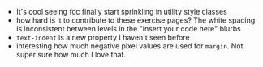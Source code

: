 - It's cool seeing fcc finally start sprinkling in utility style classes
- how hard is it to contribute to these exercise pages? The white spacing is inconsistent between levels in the "insert your code here" blurbs
- `text-indent` is a new property I haven't seen before
- interesting how much negative pixel values are used for `margin`. Not super sure how much I love that.